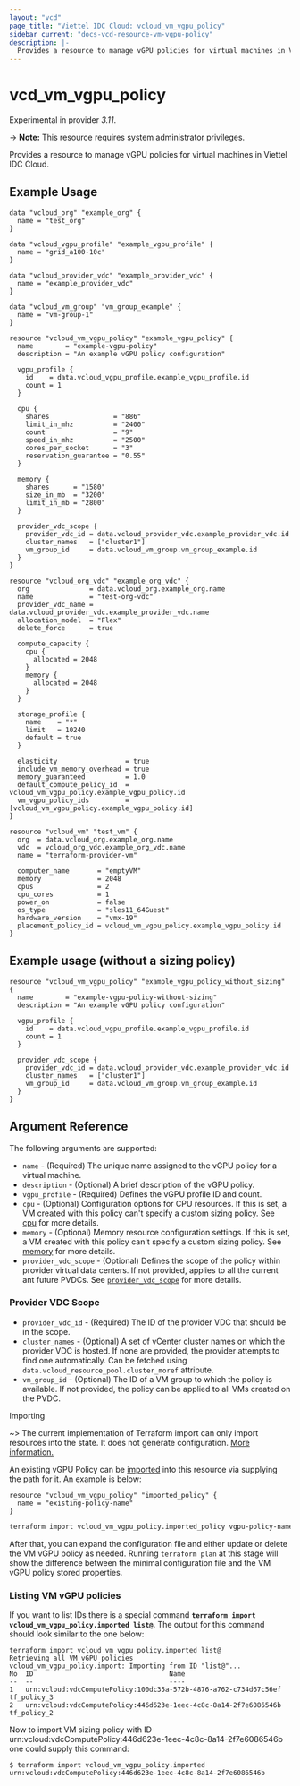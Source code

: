 ```yaml
---
layout: "vcd"
page_title: "Viettel IDC Cloud: vcloud_vm_vgpu_policy"
sidebar_current: "docs-vcd-resource-vm-vgpu-policy"
description: |-
  Provides a resource to manage vGPU policies for virtual machines in Viettel IDC Cloud.
---
```


# vcd\_vm\_vgpu\_policy

Experimental in provider *3.11*.

-> **Note:** This resource requires system administrator privileges.

Provides a resource to manage vGPU policies for virtual machines in Viettel IDC Cloud.

## Example Usage

```hcl
data "vcloud_org" "example_org" {
  name = "test_org"
}

data "vcloud_vgpu_profile" "example_vgpu_profile" {
  name = "grid_a100-10c"
}

data "vcloud_provider_vdc" "example_provider_vdc" {
  name = "example_provider_vdc"
}

data "vcloud_vm_group" "vm_group_example" {
  name = "vm-group-1"
}

resource "vcloud_vm_vgpu_policy" "example_vgpu_policy" {
  name        = "example-vgpu-policy"
  description = "An example vGPU policy configuration"

  vgpu_profile {
    id    = data.vcloud_vgpu_profile.example_vgpu_profile.id
    count = 1
  }

  cpu {
    shares                = "886"
    limit_in_mhz          = "2400"
    count                 = "9"
    speed_in_mhz          = "2500"
    cores_per_socket      = "3"
    reservation_guarantee = "0.55"
  }

  memory {
    shares      = "1580"
    size_in_mb  = "3200"
    limit_in_mb = "2800"
  }

  provider_vdc_scope {
    provider_vdc_id = data.vcloud_provider_vdc.example_provider_vdc.id
    cluster_names   = ["cluster1"]
    vm_group_id     = data.vcloud_vm_group.vm_group_example.id
  }
}

resource "vcloud_org_vdc" "example_org_vdc" {
  org               = data.vcloud_org.example_org.name
  name              = "test-org-vdc"
  provider_vdc_name = data.vcloud_provider_vdc.example_provider_vdc.name
  allocation_model  = "Flex"
  delete_force      = true

  compute_capacity {
    cpu {
      allocated = 2048
    }
    memory {
      allocated = 2048
    }
  }

  storage_profile {
    name    = "*"
    limit   = 10240
    default = true
  }

  elasticity                 = true
  include_vm_memory_overhead = true
  memory_guaranteed          = 1.0
  default_compute_policy_id  = vcloud_vm_vgpu_policy.example_vgpu_policy.id
  vm_vgpu_policy_ids         = [vcloud_vm_vgpu_policy.example_vgpu_policy.id]
}

resource "vcloud_vm" "test_vm" {
  org  = data.vcloud_org.example_org.name
  vdc  = vcloud_org_vdc.example_org_vdc.name
  name = "terraform-provider-vm"

  computer_name       = "emptyVM"
  memory              = 2048
  cpus                = 2
  cpu_cores           = 1
  power_on            = false
  os_type             = "sles11_64Guest"
  hardware_version    = "vmx-19"
  placement_policy_id = vcloud_vm_vgpu_policy.example_vgpu_policy.id
}
```

## Example usage (without a sizing policy)

```hcl
resource "vcloud_vm_vgpu_policy" "example_vgpu_policy_without_sizing" {
  name        = "example-vgpu-policy-without-sizing"
  description = "An example vGPU policy configuration"

  vgpu_profile {
    id    = data.vcloud_vgpu_profile.example_vgpu_profile.id
    count = 1
  }

  provider_vdc_scope {
    provider_vdc_id = data.vcloud_provider_vdc.example_provider_vdc.id
    cluster_names   = ["cluster1"]
    vm_group_id     = data.vcloud_vm_group.vm_group_example.id
  }
}
```

## Argument Reference

The following arguments are supported:

* `name` - (Required) The unique name assigned to the vGPU policy for a virtual machine.
* `description` - (Optional) A brief description of the vGPU policy.
* `vgpu_profile` - (Required) Defines the vGPU profile ID and count. 
* `cpu` - (Optional) Configuration options for CPU resources. If this is set, 
  a VM created with this policy can't specify a custom sizing policy. See [cpu] for more details.
* `memory` - (Optional) Memory resource configuration settings. If this is set, 
  a VM created with this policy can't specify a custom sizing policy. See [memory] for more details.
* `provider_vdc_scope` - (Optional) Defines the scope of the policy within 
  provider virtual data centers. If not provided, applies to all the current ant future PVDCs.
  See [`provider_vdc_scope`](#provider-vdc-scope) for more details.

### Provider VDC Scope
* `provider_vdc_id` - (Required) The ID of the provider VDC that should be in the scope.
* `cluster_names` - (Optional) A set of vCenter cluster names on which the provider VDC is hosted. 
  If none are provided, the provider attempts to find one automatically. Can be fetched using `data.vcloud_resource_pool.cluster_moref` attribute.
* `vm_group_id` - (Optional) The ID of a VM group to which the policy is available. If not provided, the policy can be applied to all VMs created
  on the PVDC.

Importing

~> The current implementation of Terraform import can only import resources into the state.
It does not generate configuration. [More information.](https://www.terraform.io/docs/import/)

An existing vGPU Policy can be [imported][docs-import] into this resource
via supplying the path for it. An example is below:

```hcl
resource "vcloud_vm_vgpu_policy" "imported_policy" {
  name = "existing-policy-name"
}
```

```sh
terraform import vcloud_vm_vgpu_policy.imported_policy vgpu-policy-name
```

After that, you can expand the configuration file and either update or delete the VM vGPU policy as needed. Running `terraform plan`
at this stage will show the difference between the minimal configuration file and the VM vGPU policy stored properties.

### Listing VM vGPU policies

If you want to list IDs there is a special command **`terraform import vcloud_vm_vgpu_policy.imported list@`**. 
The output for this command should look similar to the one below:

```
terraform import vcloud_vm_vgpu_policy.imported list@
Retrieving all VM vGPU policies
vcloud_vm_vgpu_policy.import: Importing from ID "list@"...
No	ID									Name	
--	--									----	
1	urn:vcloud:vdcComputePolicy:100dc35a-572b-4876-a762-c734d67c56ef	tf_policy_3
2	urn:vcloud:vdcComputePolicy:446d623e-1eec-4c8c-8a14-2f7e6086546b	tf_policy_2

```

Now to import VM sizing policy with ID urn:vcloud:vdcComputePolicy:446d623e-1eec-4c8c-8a14-2f7e6086546b one could supply this command:

```shell
$ terraform import vcloud_vm_vgpu_policy.imported urn:vcloud:vdcComputePolicy:446d623e-1eec-4c8c-8a14-2f7e6086546b
```

[docs-import]:https://www.terraform.io/docs/import/
[cpu]:/providers/vmware/vcd/latest/docs/resources/vm_sizing_policy#cpu
[memory]:/providers/vmware/vcd/latest/docs/resources/vm_sizing_policy#memory

